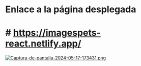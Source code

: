 # Enlace a la página desplegada

# # https://imagespets-react.netlify.app/



[![Captura-de-pantalla-2024-05-17-173431.png](https://i.postimg.cc/XYYYxTbb/Captura-de-pantalla-2024-05-17-173431.png)](https://postimg.cc/gn1p2tjS)
